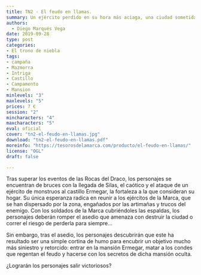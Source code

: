 ```yaml
---
title: TN2 - El feudo en llamas.
summary: Un ejército perdido en su hora más aciaga, una ciudad sometida a asedio por una fuerza implacable, unos personajes a punto de perder sus hogares, dos asesinatos a punto de ser perpetrados y un castillo envuelto en llamas.
authors:
  - Diego Marqués Vega
date: 2019-09-28
type: post
categories:
- El trono de niebla
tags:
- campaña
- Mazmorra
- Intriga
- Castillo
- Campamento
- Mansion
minlevels: "3"
maxlevels: "5"
prices: 7 €
session: "2"
mincharacters: "4"
maxcharacters: "5"
eval: oficial
cover: "tn2-el-feudo-en-llamas.jpg"
download: "tn2-el-feudo-en-llamas.pdf"
moreinfo: "https://tesorosdelamarca.com/producto/el-feudo-en-llamas/"
license: "OGL"
draft: false

---
```


Tras superar los eventos de las Rocas del Draco, los personajes se encuentran de bruces con la llegada de Silas, el caótico y el ataque de un ejército de monstruos al castillo Ermegar, la fortaleza a la que consideran su hogar. Su única esperanza radica en reunir a los ejércitos de la Marca, que se han dispersado por la zona, engañados por las artimañas y trucos del enemigo. Con los soldados de la Marca cubriéndoles las espaldas, los personajes deberán romper el asedio que amenaza con destruir la ciudad o correr el riesgo de perderla para siempre…

Sin embargo, tras el asedio, los personajes descubrirán que este ha resultado ser una simple cortina de humo para encubrir un objetivo mucho más siniestro y retorcido: entrar en la mansión Ermegar, matar a los condes que regentan el feudo y hacerse con los secretos de dicha mansión oculta.

¿Lograrán los personajes salir victoriosos?

